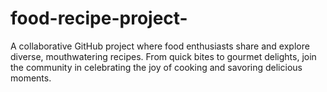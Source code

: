 # food-recipe-project-
A collaborative GitHub project where food enthusiasts share and explore diverse, mouthwatering recipes. From quick bites to gourmet delights, join the community in celebrating the joy of cooking and savoring delicious moments. 
